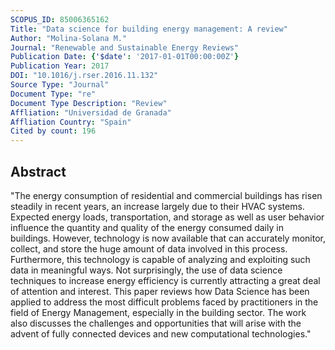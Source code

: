 ```yaml
---
SCOPUS_ID: 85006365162
Title: "Data science for building energy management: A review"
Author: "Molina-Solana M."
Journal: "Renewable and Sustainable Energy Reviews"
Publication Date: {'$date': '2017-01-01T00:00:00Z'}
Publication Year: 2017
DOI: "10.1016/j.rser.2016.11.132"
Source Type: "Journal"
Document Type: "re"
Document Type Description: "Review"
Affliation: "Universidad de Granada"
Affliation Country: "Spain"
Cited by count: 196
---
```


## Abstract
"The energy consumption of residential and commercial buildings has risen steadily in recent years, an increase largely due to their HVAC systems. Expected energy loads, transportation, and storage as well as user behavior influence the quantity and quality of the energy consumed daily in buildings. However, technology is now available that can accurately monitor, collect, and store the huge amount of data involved in this process. Furthermore, this technology is capable of analyzing and exploiting such data in meaningful ways. Not surprisingly, the use of data science techniques to increase energy efficiency is currently attracting a great deal of attention and interest. This paper reviews how Data Science has been applied to address the most difficult problems faced by practitioners in the field of Energy Management, especially in the building sector. The work also discusses the challenges and opportunities that will arise with the advent of fully connected devices and new computational technologies."
